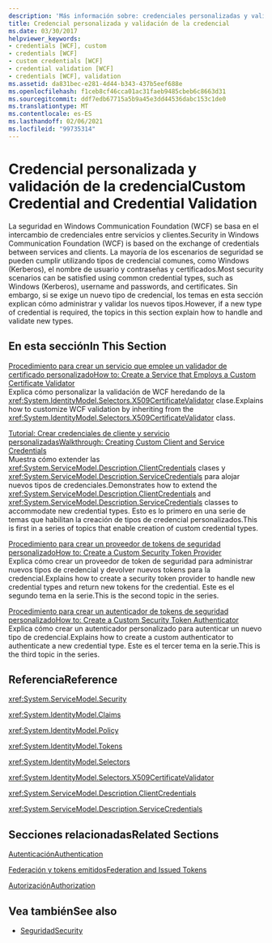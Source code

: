 ```yaml
---
description: 'Más información sobre: credenciales personalizadas y validación de credenciales'
title: Credencial personalizada y validación de la credencial
ms.date: 03/30/2017
helpviewer_keywords:
- credentials [WCF], custom
- credentials [WCF]
- custom credentials [WCF]
- credential validation [WCF]
- credentials [WCF], validation
ms.assetid: da831bec-e281-4d44-b343-437b5eef688e
ms.openlocfilehash: f1ceb8cf46cca01ac31faeb9485cbeb6c8663d31
ms.sourcegitcommit: ddf7edb67715a5b9a45e3dd44536dabc153c1de0
ms.translationtype: MT
ms.contentlocale: es-ES
ms.lasthandoff: 02/06/2021
ms.locfileid: "99735314"
---
```

# <a name="custom-credential-and-credential-validation"></a><span data-ttu-id="cc1d4-103">Credencial personalizada y validación de la credencial</span><span class="sxs-lookup"><span data-stu-id="cc1d4-103">Custom Credential and Credential Validation</span></span>

<span data-ttu-id="cc1d4-104">La seguridad en Windows Communication Foundation (WCF) se basa en el intercambio de credenciales entre servicios y clientes.</span><span class="sxs-lookup"><span data-stu-id="cc1d4-104">Security in Windows Communication Foundation (WCF) is based on the exchange of credentials between services and clients.</span></span> <span data-ttu-id="cc1d4-105">La mayoría de los escenarios de seguridad se pueden cumplir utilizando tipos de credencial comunes, como Windows (Kerberos), el nombre de usuario y contraseñas y certificados.</span><span class="sxs-lookup"><span data-stu-id="cc1d4-105">Most security scenarios can be satisfied using common credential types, such as Windows (Kerberos), username and passwords, and certificates.</span></span> <span data-ttu-id="cc1d4-106">Sin embargo, si se exige un nuevo tipo de credencial, los temas en esta sección explican cómo administrar y validar los nuevos tipos.</span><span class="sxs-lookup"><span data-stu-id="cc1d4-106">However, if a new type of credential is required, the topics in this section explain how to handle and validate new types.</span></span>  
  
## <a name="in-this-section"></a><span data-ttu-id="cc1d4-107">En esta sección</span><span class="sxs-lookup"><span data-stu-id="cc1d4-107">In This Section</span></span>  

 [<span data-ttu-id="cc1d4-108">Procedimiento para crear un servicio que emplee un validador de certificado personalizado</span><span class="sxs-lookup"><span data-stu-id="cc1d4-108">How to: Create a Service that Employs a Custom Certificate Validator</span></span>](how-to-create-a-service-that-employs-a-custom-certificate-validator.md)  
 <span data-ttu-id="cc1d4-109">Explica cómo personalizar la validación de WCF heredando de la <xref:System.IdentityModel.Selectors.X509CertificateValidator> clase.</span><span class="sxs-lookup"><span data-stu-id="cc1d4-109">Explains how to customize WCF validation by inheriting from the <xref:System.IdentityModel.Selectors.X509CertificateValidator> class.</span></span>  
  
 [<span data-ttu-id="cc1d4-110">Tutorial: Crear credenciales de cliente y servicio personalizadas</span><span class="sxs-lookup"><span data-stu-id="cc1d4-110">Walkthrough: Creating Custom Client and Service Credentials</span></span>](walkthrough-creating-custom-client-and-service-credentials.md)  
 <span data-ttu-id="cc1d4-111">Muestra cómo extender las <xref:System.ServiceModel.Description.ClientCredentials> clases y <xref:System.ServiceModel.Description.ServiceCredentials> para alojar nuevos tipos de credenciales.</span><span class="sxs-lookup"><span data-stu-id="cc1d4-111">Demonstrates how to extend the <xref:System.ServiceModel.Description.ClientCredentials> and <xref:System.ServiceModel.Description.ServiceCredentials> classes to accommodate new credential types.</span></span> <span data-ttu-id="cc1d4-112">Esto es lo primero en una serie de temas que habilitan la creación de tipos de credencial personalizados.</span><span class="sxs-lookup"><span data-stu-id="cc1d4-112">This is first in a series of topics that enable creation of custom credential types.</span></span>  
  
 [<span data-ttu-id="cc1d4-113">Procedimiento para crear un proveedor de tokens de seguridad personalizado</span><span class="sxs-lookup"><span data-stu-id="cc1d4-113">How to: Create a Custom Security Token Provider</span></span>](how-to-create-a-custom-security-token-provider.md)  
 <span data-ttu-id="cc1d4-114">Explica cómo crear un proveedor de token de seguridad para administrar nuevos tipos de credencial y devolver nuevos tokens para la credencial.</span><span class="sxs-lookup"><span data-stu-id="cc1d4-114">Explains how to create a security token provider to handle new credential types and return new tokens for the credential.</span></span> <span data-ttu-id="cc1d4-115">Este es el segundo tema en la serie.</span><span class="sxs-lookup"><span data-stu-id="cc1d4-115">This is the second topic in the series.</span></span>  
  
 [<span data-ttu-id="cc1d4-116">Procedimiento para crear un autenticador de tokens de seguridad personalizado</span><span class="sxs-lookup"><span data-stu-id="cc1d4-116">How to: Create a Custom Security Token Authenticator</span></span>](how-to-create-a-custom-security-token-authenticator.md)  
 <span data-ttu-id="cc1d4-117">Explica cómo crear un autenticador personalizado para autenticar un nuevo tipo de credencial.</span><span class="sxs-lookup"><span data-stu-id="cc1d4-117">Explains how to create a custom authenticator to authenticate a new credential type.</span></span> <span data-ttu-id="cc1d4-118">Este es el tercer tema en la serie.</span><span class="sxs-lookup"><span data-stu-id="cc1d4-118">This is the third topic in the series.</span></span>  
  
## <a name="reference"></a><span data-ttu-id="cc1d4-119">Referencia</span><span class="sxs-lookup"><span data-stu-id="cc1d4-119">Reference</span></span>  

 <xref:System.ServiceModel.Security>  
  
 <xref:System.IdentityModel.Claims>  
  
 <xref:System.IdentityModel.Policy>  
  
 <xref:System.IdentityModel.Tokens>  
  
 <xref:System.IdentityModel.Selectors>  
  
 <xref:System.IdentityModel.Selectors.X509CertificateValidator>  
  
 <xref:System.ServiceModel.Description.ClientCredentials>  
  
 <xref:System.ServiceModel.Description.ServiceCredentials>  
  
## <a name="related-sections"></a><span data-ttu-id="cc1d4-120">Secciones relacionadas</span><span class="sxs-lookup"><span data-stu-id="cc1d4-120">Related Sections</span></span>  

 [<span data-ttu-id="cc1d4-121">Autenticación</span><span class="sxs-lookup"><span data-stu-id="cc1d4-121">Authentication</span></span>](../feature-details/authentication-in-wcf.md)  
  
 [<span data-ttu-id="cc1d4-122">Federación y tokens emitidos</span><span class="sxs-lookup"><span data-stu-id="cc1d4-122">Federation and Issued Tokens</span></span>](../feature-details/federation-and-issued-tokens.md)  
  
 [<span data-ttu-id="cc1d4-123">Autorización</span><span class="sxs-lookup"><span data-stu-id="cc1d4-123">Authorization</span></span>](../feature-details/authorization-in-wcf.md)  
  
## <a name="see-also"></a><span data-ttu-id="cc1d4-124">Vea también</span><span class="sxs-lookup"><span data-stu-id="cc1d4-124">See also</span></span>

- [<span data-ttu-id="cc1d4-125">Seguridad</span><span class="sxs-lookup"><span data-stu-id="cc1d4-125">Security</span></span>](../feature-details/security.md)
